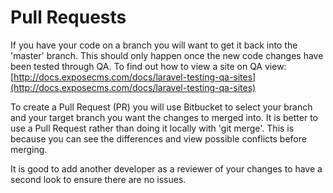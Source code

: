 # Pull Requests

If you have your code on a branch you will want to get it back into the 'master' branch. This should only happen once the new code changes have been tested through QA. To find out how to view a site on QA view: [http://docs.exposecms.com/docs/laravel-testing-qa-sites](http://docs.exposecms.com/docs/laravel-testing-qa-sites)

To create a Pull Request (PR) you will use Bitbucket to select your branch and your target branch you want the changes to merged into. It is better to use a Pull Request rather than doing it locally with 'git merge'. This is because you can see the differences and view possible conflicts before merging.

It is good to add another developer as a reviewer of your changes to have a second look to ensure there are no issues.